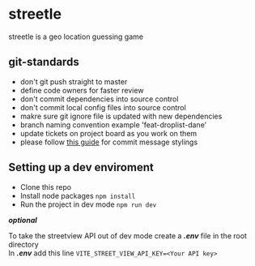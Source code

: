 # streetle

streetle is a geo location guessing game

## git-standards

- don't git push straight to master
- define code owners for faster review
- don't commit dependencies into source control
- don't commit local config files into source control
- makre sure git ignore file is updated with new dependencies
- branch naming convention example 'feat-droplist-dane'
- update tickets on project board as you work on them
- please follow [this guide](https://pages.nist.gov/dioptra/dev-guide/contributing-commit-styleguide.html) for commit message stylings

## Setting up a dev enviroment

* Clone this repo
* Install node packages ```npm install```
* Run the project in dev mode ```npm run dev``` <br>

***optional***

To take the streetview API out of dev mode create a ***.env*** file in the root directory <br>
In ***.env*** add this line ```VITE_STREET_VIEW_API_KEY=<Your API key>```
